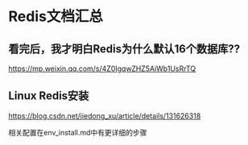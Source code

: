 # Redis文档汇总

## 看完后，我才明白Redis为什么默认16个数据库??
https://mp.weixin.qq.com/s/4Z0IgqwZHZ5AiWb1UsRrTQ

## Linux Redis安装
https://blog.csdn.net/jiedong_xu/article/details/131626318

相关配置在env_install.md中有更详细的步骤